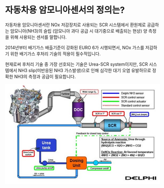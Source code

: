 # 자동차용 암모니아센서의 정의는?

자동차용 암모니아센서란 NOx 저감장치로 사용되는 SCR 시스템에서 환원제로 공급하는 암모니아(NH3)의 슬립 (암모니아 과다 공급 시 대기중으로 배출되는 현상) 양 측정을 위해 사용되는 센서를 말합니다.

2014년부터 배기가스 배출기준이 강화된 EURO 6가 시행되면서, NOx 가스를 저감하기 위한 배기가스 후처리 기술의 적용이 필수적입니다.

현재로써 후처리 기술 중 가장 선호되는 기술은 Urea-SCR system이지만, SCR 시스템에서 NH3 slip(미반응된 NH3 가스발생)으로 인해 심각한 대기 오염 유발하므로 정확한 NH3의 측정과 공급이 필요합니다.

![](./images/자동차용암모니아센서_Q1_1_1.PNG)